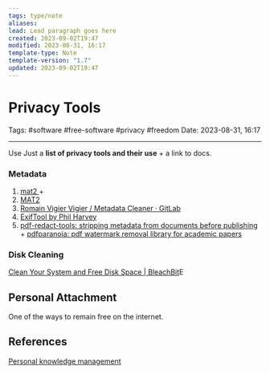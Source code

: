 ```yaml
---
tags: type/note
aliases: 
lead: Lead paragraph goes here
created: 2023-09-02T19:47
modified: 2023-08-31, 16:17
template-type: Note
template-version: "1.7"
updated: 2023-09-02T19:47
---
```


# Privacy Tools

Tags: #software #free-software #privacy #freedom
Date: 2023-08-31, 16:17

---

Use Just a **list of privacy tools and their use** + a link to docs.

### Metadata

1. [mat2 ](https://0xacab.org/jvoisin/mat2) + 
2. [MAT2](https://metadata.systemli.org/)
3. [Romain Vigier Vigier / Metadata Cleaner · GitLab](https://gitlab.com/rmnvgr/metadata-cleaner/)
4. [ExifTool by Phil Harvey](https://exiftool.org/)
5. [pdf-redact-tools: stripping metadata from documents before publishing](https://github.com/firstlookmedia/pdf-redact-tools) + [pdfparanoia: pdf watermark removal library for academic papers](https://github.com/kanzure/pdfparanoia)

### Disk Cleaning

[Clean Your System and Free Disk Space | BleachBit](https://www.bleachbit.org/)E

## Personal Attachment

One of the ways to remain free on the internet.

## References

[Personal knowledge management](../SLIP-BOX/Personal%20knowledge%20management.md)
